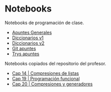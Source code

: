 Notebooks
=========
Notebooks de programación de clase.
- [Apuntes Generales](apuntes_nb.ipynb)
- [Diccionarios v1](diccionarios_v1_nb.ipynb)
- [Diccionarios v2](diccionarios_v2_nb.ipynb)
- [Git apuntes](git_nb.ipynb)
- [Trys apuntes](trys_nb.ipynb)

Notebooks copiados del repositorio del profesor.
- [Cap 14 | Compresiones de listas](cap_14_list_comprehensions.ipynb)
- [Cap 19 | Programación funcional](cap_19_functional_programming_tools.ipynb)
- [Cap 20 | Compresiones y generadores](cap_20_comprehensions_and_generators.ipynb)
